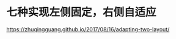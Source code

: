 七种实现左侧固定，右侧自适应
================================================================================

https://zhuqingguang.github.io/2017/08/16/adapting-two-layout/
